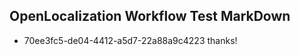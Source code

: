 ## OpenLocalization Workflow Test MarkDown

* 70ee3fc5-de04-4412-a5d7-22a88a9c4223 
thanks!



<!--HONumber=Jan16_HO3-->
